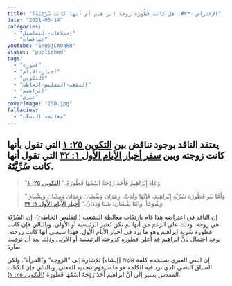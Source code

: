 ```yaml
---
title: "الإعتراض ٢٣٠#، هل كانت قَطُورَة زوجة ابراهيم أم أنها كانت سُرِّيََّتَهُ؟"
date: "2021-06-14"
categories:
  - "إختلافات-التفاصيل"
  - "تناقضات"
youtube: "1n06jCA0ak8"
status: "published"
tags:
  - "قطورة"
  - "أخبار-الأيام"
  - "التكوين"
  - "التشعب-التقليص-الخاطئ"
  - "ابراهيم"
  - "عبري"
coverImage: "230.jpg"
fallacies:
  - "مغالطة التشعُّب"
---
```


## **يعتقد الناقد بوجود تناقض بين [التكوين ٢٥: ١](https://my.bible.com/bible/101/GEN.25.1) التي تقول بأنها كانت زوجته وبين [سفر أخبار الأيام الأول ١: ٣٢](https://my.bible.com/bible/101/1CH.1.32) التي تقول أنها كانت سُرِّيََّتَهُ.**

> ”وَعَادَ إِبْرَاهِيمُ فَأَخَذَ زَوْجَةً اسْمُهَا قَطُورَةُ،“ [التكوين ٢٥: ١](https://my.bible.com/bible/101/GEN.25.1)

> ”وَأَمَّا بَنُو قَطُورَةَ سُرِّيَّةِ إِبْراهِيمَ، فَإِنَّهَا وَلَدَتْ: زِمْرَانَ وَيَقْشَانَ وَمَدَانَ وَمِدْيَانَ وَيِشْبَاقَ وَشُوحًا. وَابْنَا يَقْشَانَ: شَبَا وَدَدَانُ.“ [أخبار الأيام الأول ١: ٣٢](https://my.bible.com/bible/101/1CH.1.32)

إن الناقد في اعتراضه هذا قام بارتكاب مغالطة التشعب (التقليص الخاطئ)، إن السُرِّيّة هي زوجة، وذلك على الرغم من أنها لم تكن تُعتبر الرئيسية أو الأولى. وبالتالي فإن كانت قطورة سُرية ابراهيم وهو ما يرد في أخبار الأيام الأول، فهذا سيعني أنها كانت زوجته. يوجد احتمال بأنَّ ابراهيم قد أعلن قطورة كزوجته الرئيسية أو الأولى وذلك بعد أن توفيت سارة.

إن النص العبري يستخدم كلمة אִשָּׁה \[إيشاه\] للإشارة إلى ”الزوجة“ و”المرأة“. ولكن السياق النصي الذي ترد فيه الكلمة هو ما سيقوم بتحديد المعنى. وبالتالي فإن الكتاب المقدس يشير إلى أنَّ ابراهيم أَخَذَ زَوْجَةً اسْمُهَا قَطُورَةُ ([التكوين ٢٥: ١](https://my.bible.com/bible/101/GEN.25.1)).

